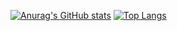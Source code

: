 [![Anurag's GitHub stats](https://github-readme-stats.vercel.app/api?username=gabrielnogueiralt&count_private=true&theme=vue)](https://github.com/anuraghazra/github-readme-stats)
[![Top Langs](https://github-readme-stats.vercel.app/api/top-langs/?username=gabrielnogueiralt&hide=C#)](https://github.com/anuraghazra/github-readme-stats)
